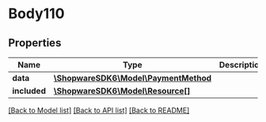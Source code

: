 # Body110

## Properties
Name | Type | Description | Notes
------------ | ------------- | ------------- | -------------
**data** | [**\ShopwareSDK6\Model\PaymentMethod**](PaymentMethod.md) |  | [optional] 
**included** | [**\ShopwareSDK6\Model\Resource[]**](Resource.md) |  | [optional] 

[[Back to Model list]](../../README.md#documentation-for-models) [[Back to API list]](../../README.md#documentation-for-api-endpoints) [[Back to README]](../../README.md)

